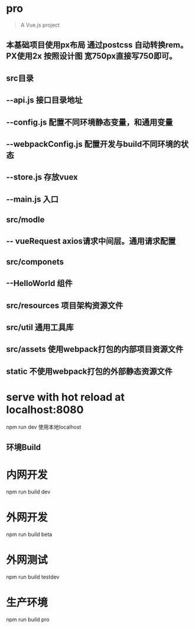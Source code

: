 # pro

> A Vue.js project

####
## 本基础项目使用px布局 通过postcss 自动转换rem。 PX使用2x 按照设计图 宽750px直接写750即可。
## src目录
##   --api.js 接口目录地址
##   --config.js 配置不同环境静态变量，和通用变量
##   --webpackConfig.js 配置开发与build不同环境的状态
##   --store.js 存放vuex
##   --main.js  入口
## src/modle
##   -- vueRequest axios请求中间层。通用请求配置
## src/componets
##   --HelloWorld 组件
## src/resources 项目架构资源文件
## src/util 通用工具库
## src/assets 使用webpack打包的内部项目资源文件
## static 不使用webpack打包的外部静态资源文件
####

# serve with hot reload at localhost:8080
npm run dev 使用本地localhost

## 环境Build

# 内网开发
npm run build dev

# 外网开发
npm run build beta

# 外网测试
npm run build testdev

# 生产环境
npm run build pro
```
